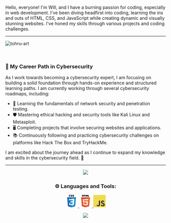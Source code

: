 <p align="left">Hello, everyone! I'm Will, and I have a burning passion for coding, especially in web development. I've been diving headfirst into coding, learning the ins and outs of HTML, CSS, and JavaScript while creating dynamic and visually stunning websites. I've honed my skills through various projects and coding challenges.</p>

<hr>

<p align="left"> <img src="https://komarev.com/ghpvc/?username=tohru-art&label=Profile%20views&color=0e75b6&style=flat" alt="tohru-art" /> </p>

<p align="left"> <a href="https://twitter.com/" target="blank"><img src="https://img.shields.io/twitter/follow/?logo=twitter&style=for-the-badge" alt="" /></a> </p>

<h3 align="left">🚀 My Career Path in Cybersecurity</h3>
<p align="left">
  As I work towards becoming a cybersecurity expert, I am focusing on building a solid foundation through hands-on experience and structured learning paths. I am currently working through several cybersecurity roadmaps, including:
</p>
<ul align="left">
  <li>🔐 Learning the fundamentals of network security and penetration testing.</li>
  <li>🛡️ Mastering ethical hacking and security tools like Kali Linux and Metasploit.</li>
  <li>🖥️ Completing projects that involve securing websites and applications.</li>
  <li>📚 Continuously following and practicing cybersecurity challenges on platforms like Hack The Box and TryHackMe.</li>
</ul>

<p align="left">I am excited about the journey ahead as I continue to expand my knowledge and skills in the cybersecurity field. 🚀</p>

<hr>

<p align="center"> <img src="https://i.pinimg.com/originals/9c/18/fd/9c18fdf528054ff9ff7ddfae62ee107a.gif" width="650" height="auto"/> </p>

<h3 align="center"> ⚙ Languages and Tools:</h3>
<p align="center"> 
  <a href="https://www.w3schools.com/css/" target="_blank" rel="noreferrer"> <img src="https://raw.githubusercontent.com/devicons/devicon/master/icons/css3/css3-original-wordmark.svg" alt="css3" width="40" height="40"/> </a> 
  <a href="https://www.w3.org/html/" target="_blank" rel="noreferrer"> <img src="https://raw.githubusercontent.com/devicons/devicon/master/icons/html5/html5-original-wordmark.svg" alt="html5" width="40" height="40"/> </a> 
  <a href="https://developer.mozilla.org/en-US/docs/Web/JavaScript" target="_blank" rel="noreferrer"> <img src="https://raw.githubusercontent.com/devicons/devicon/master/icons/javascript/javascript-original.svg" alt="javascript" width="40" height="40"/> </a> 
</p>

<p align="center">
  <img src="https://github-readme-stats.vercel.app/api?username=tohru-art&show_icons=true&theme=radical" />
</p>
